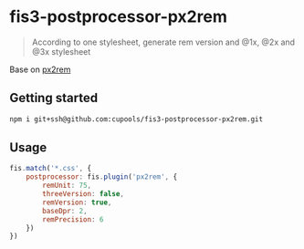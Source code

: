 # fis3-postprocessor-px2rem
> According to one stylesheet, generate rem version and @1x, @2x and @3x stylesheet

Base on [px2rem](https://github.com/songsiqi/px2rem)

## Getting started

```bash
npm i git+ssh@github.com:cupools/fis3-postprocessor-px2rem.git 
```

## Usage

```js
fis.match('*.css', {
    postprocessor: fis.plugin('px2rem', {
        remUnit: 75,
        threeVersion: false,
        remVersion: true,
        baseDpr: 2,
        remPrecision: 6
    })
})
```

